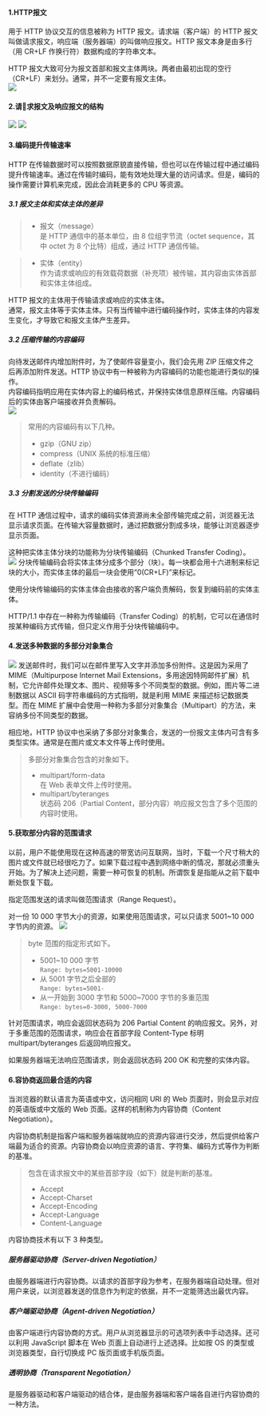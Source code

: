 #### 1.HTTP报文
用于 HTTP 协议交互的信息被称为 HTTP 报文。请求端（客户端）的 HTTP 报文叫做请求报文，响应端（服务器端）的叫做响应报文。HTTP 报文本身是由多行（用 CR+LF 作换行符）数据构成的字符串文本。  

HTTP 报文大致可分为报文首部和报文主体两块。两者由最初出现的空行（CR+LF）来划分。通常，并不一定要有报文主体。  
![](http://www.ituring.com.cn/figures/2014/PIC%20HTTP/07.d03z.002.png)  

#### 2.请求报文及响应报文的结构
![](http://www.ituring.com.cn/figures/2014/PIC%20HTTP/07.d03z.004.png)
![](http://www.ituring.com.cn/figures/2014/PIC%20HTTP/07.d03z.004.png)

#### 3.编码提升传输速率
HTTP 在传输数据时可以按照数据原貌直接传输，但也可以在传输过程中通过编码提升传输速率。通过在传输时编码，能有效地处理大量的访问请求。但是，编码的操作需要计算机来完成，因此会消耗更多的 CPU 等资源。

##### 3.1 报文主体和实体主体的差异
> * 报文（message）  
是 HTTP 通信中的基本单位，由 8 位组字节流（octet sequence，其中 octet 为 8 个比特）组成，通过 HTTP 通信传输。

> * 实体（entity）  
作为请求或响应的有效载荷数据（补充项）被传输，其内容由实体首部和实体主体组成。  

HTTP 报文的主体用于传输请求或响应的实体主体。  
通常，报文主体等于实体主体。只有当传输中进行编码操作时，实体主体的内容发生变化，才导致它和报文主体产生差异。

##### 3.2 压缩传输的内容编码
向待发送邮件内增加附件时，为了使邮件容量变小，我们会先用 ZIP 压缩文件之后再添加附件发送。HTTP 协议中有一种被称为内容编码的功能也能进行类似的操作。  
内容编码指明应用在实体内容上的编码格式，并保持实体信息原样压缩。内容编码后的实体由客户端接收并负责解码。  
![](http://www.ituring.com.cn/figures/2014/PIC%20HTTP/07.d03z.005.png)
> 常用的内容编码有以下几种。
> * gzip（GNU zip）
> * compress（UNIX 系统的标准压缩）  
> * deflate（zlib）  
> * identity（不进行编码）

##### 3.3 分割发送的分块传输编码
在 HTTP 通信过程中，请求的编码实体资源尚未全部传输完成之前，浏览器无法显示请求页面。在传输大容量数据时，通过把数据分割成多块，能够让浏览器逐步显示页面。  

这种把实体主体分块的功能称为分块传输编码（Chunked Transfer Coding）。
![](http://www.ituring.com.cn/figures/2014/PIC%20HTTP/07.d03z.006.png)
分块传输编码会将实体主体分成多个部分（块）。每一块都会用十六进制来标记块的大小，而实体主体的最后一块会使用“0(CR+LF)”来标记。  

使用分块传输编码的实体主体会由接收的客户端负责解码，恢复到编码前的实体主体。   

HTTP/1.1 中存在一种称为传输编码（Transfer Coding）的机制，它可以在通信时按某种编码方式传输，但只定义作用于分块传输编码中。

#### 4.发送多种数据的多部分对象集合
![](http://www.ituring.com.cn/figures/2014/PIC%20HTTP/07.d03z.007.png)
发送邮件时，我们可以在邮件里写入文字并添加多份附件。这是因为采用了 MIME（Multipurpose Internet Mail Extensions，多用途因特网邮件扩展）机制，它允许邮件处理文本、图片、视频等多个不同类型的数据。例如，图片等二进制数据以 ASCII 码字符串编码的方式指明，就是利用 MIME 来描述标记数据类型。而在 MIME 扩展中会使用一种称为多部分对象集合（Multipart）的方法，来容纳多份不同类型的数据。  

相应地，HTTP 协议中也采纳了多部分对象集合，发送的一份报文主体内可含有多类型实体。通常是在图片或文本文件等上传时使用。  
> 多部分对象集合包含的对象如下。
> * multipart/form-data  
    在 Web 表单文件上传时使用。  
> * multipart/byteranges  
    状态码 206（Partial Content，部分内容）响应报文包含了多个范围的内容时使用。

#### 5.获取部分内容的范围请求
以前，用户不能使用现在这种高速的带宽访问互联网，当时，下载一个尺寸稍大的图片或文件就已经很吃力了。如果下载过程中遇到网络中断的情况，那就必须重头开始。为了解决上述问题，需要一种可恢复的机制。所谓恢复是指能从之前下载中断处恢复下载。  

指定范围发送的请求叫做范围请求（Range Request）。  

对一份 10 000 字节大小的资源，如果使用范围请求，可以只请求 5001~10 000 字节内的资源。
![](http://www.ituring.com.cn/figures/2014/PIC%20HTTP/07.d03z.008.png)
> byte 范围的指定形式如下。
> * 5001~10 000 字节  
    `Range: bytes=5001-10000`  
> * 从 5001 字节之后全部的  
    `Range: bytes=5001-`
> * 从一开始到 3000 字节和 5000~7000 字节的多重范围  
    `Range: bytes=0-3000, 5000-7000`  

针对范围请求，响应会返回状态码为 206 Partial Content 的响应报文。另外，对于多重范围的范围请求，响应会在首部字段 Content-Type 标明 multipart/byteranges 后返回响应报文。  

如果服务器端无法响应范围请求，则会返回状态码 200 OK 和完整的实体内容。

#### 6.容协商返回最合适的内容
当浏览器的默认语言为英语或中文，访问相同 URI 的 Web 页面时，则会显示对应的英语版或中文版的 Web 页面。这样的机制称为内容协商（Content Negotiation）。  

内容协商机制是指客户端和服务器端就响应的资源内容进行交涉，然后提供给客户端最为适合的资源。内容协商会以响应资源的语言、字符集、编码方式等作为判断的基准。  

> 包含在请求报文中的某些首部字段（如下）就是判断的基准。
> * Accept
> * Accept-Charset
> * Accept-Encoding
> * Accept-Language
> * Content-Language

内容协商技术有以下 3 种类型。  

##### 服务器驱动协商（Server-driven Negotiation）
由服务器端进行内容协商。以请求的首部字段为参考，在服务器端自动处理。但对用户来说，以浏览器发送的信息作为判定的依据，并不一定能筛选出最优内容。  

##### 客户端驱动协商（Agent-driven Negotiation）
由客户端进行内容协商的方式。用户从浏览器显示的可选项列表中手动选择。还可以利用 JavaScript 脚本在 Web 页面上自动进行上述选择。比如按 OS 的类型或浏览器类型，自行切换成 PC 版页面或手机版页面。  

##### 透明协商（Transparent Negotiation）
是服务器驱动和客户端驱动的结合体，是由服务器端和客户端各自进行内容协商的一种方法。